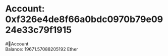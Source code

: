 
Account: 0xf326e4de8f66a0bdc0970b79e0924e33c79f1915
===================================================
  
#📜Account  
Balance: 19671.57088205192 Ether